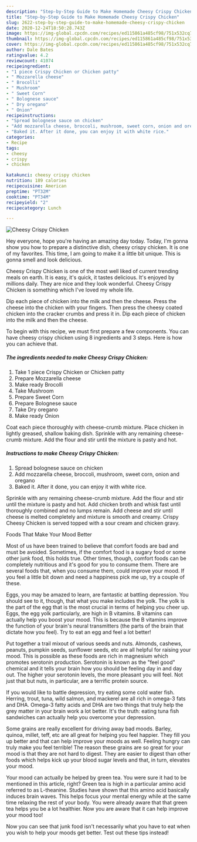 ```yaml
---
description: "Step-by-Step Guide to Make Homemade Cheesy Crispy Chicken"
title: "Step-by-Step Guide to Make Homemade Cheesy Crispy Chicken"
slug: 2622-step-by-step-guide-to-make-homemade-cheesy-crispy-chicken
date: 2020-12-24T18:50:28.743Z
image: https://img-global.cpcdn.com/recipes/ed115861a485cf98/751x532cq70/cheesy-crispy-chicken-recipe-main-photo.jpg
thumbnail: https://img-global.cpcdn.com/recipes/ed115861a485cf98/751x532cq70/cheesy-crispy-chicken-recipe-main-photo.jpg
cover: https://img-global.cpcdn.com/recipes/ed115861a485cf98/751x532cq70/cheesy-crispy-chicken-recipe-main-photo.jpg
author: Dale Bates
ratingvalue: 4.2
reviewcount: 41074
recipeingredient:
- "1 piece Crispy Chicken or Chicken patty"
- " Mozzarella cheese"
- " Brocolli"
- " Mushroom"
- " Sweet Corn"
- " Bolognese sauce"
- " Dry oregano"
- " Onion"
recipeinstructions:
- "Spread bolognese sauce on chicken"
- "Add mozzarella cheese, broccoli, mushroom, sweet corn, onion and oregano"
- "Baked it. After it done, you can enjoy it with white rice."
categories:
- Recipe
tags:
- cheesy
- crispy
- chicken

katakunci: cheesy crispy chicken 
nutrition: 189 calories
recipecuisine: American
preptime: "PT32M"
cooktime: "PT34M"
recipeyield: "2"
recipecategory: Lunch

---
```



![Cheesy Crispy Chicken](https://img-global.cpcdn.com/recipes/ed115861a485cf98/751x532cq70/cheesy-crispy-chicken-recipe-main-photo.jpg)

Hey everyone, hope you're having an amazing day today. Today, I'm gonna show you how to prepare a distinctive dish, cheesy crispy chicken. It is one of my favorites. This time, I am going to make it a little bit unique. This is gonna smell and look delicious.

Cheesy Crispy Chicken is one of the most well liked of current trending meals on earth. It is easy, it's quick, it tastes delicious. It's enjoyed by millions daily. They are nice and they look wonderful. Cheesy Crispy Chicken is something which I've loved my whole life.

Dip each piece of chicken into the milk and then the cheese. Press the cheese into the chicken with your fingers. Then press the cheesy coated chicken into the cracker crumbs and press it in. Dip each piece of chicken into the milk and then the cheese.


To begin with this recipe, we must first prepare a few components. You can have cheesy crispy chicken using 8 ingredients and 3 steps. Here is how you can achieve that.

<!--inarticleads1-->

##### The ingredients needed to make Cheesy Crispy Chicken:

1. Take 1 piece Crispy Chicken or Chicken patty
1. Prepare  Mozzarella cheese
1. Make ready  Brocolli
1. Take  Mushroom
1. Prepare  Sweet Corn
1. Prepare  Bolognese sauce
1. Take  Dry oregano
1. Make ready  Onion


Coat each piece thoroughly with cheese-crumb mixture. Place chicken in lightly greased, shallow baking dish. Sprinkle with any remaining cheese-crumb mixture. Add the flour and stir until the mixture is pasty and hot. 

<!--inarticleads2-->

##### Instructions to make Cheesy Crispy Chicken:

1. Spread bolognese sauce on chicken
1. Add mozzarella cheese, broccoli, mushroom, sweet corn, onion and oregano
1. Baked it. After it done, you can enjoy it with white rice.


Sprinkle with any remaining cheese-crumb mixture. Add the flour and stir until the mixture is pasty and hot. Add chicken broth and whisk fast until thoroughly combined and no lumps remain. Add cheese and stir until cheese is melted completely and mixture is smooth and creamy. Crispy Cheesy Chicken is served topped with a sour cream and chicken gravy. 

Foods That Make Your Mood Better


Most of us have been trained to believe that comfort foods are bad and must be avoided. Sometimes, if the comfort food is a sugary food or some other junk food, this holds true. Other times, though, comfort foods can be completely nutritious and it's good for you to consume them. There are several foods that, when you consume them, could improve your mood. If you feel a little bit down and need a happiness pick me up, try a couple of these.

Eggs, you may be amazed to learn, are fantastic at battling depression. You should see to it, though, that what you make includes the yolk. The yolk is the part of the egg that is the most crucial in terms of helping you cheer up. Eggs, the egg yolk particularly, are high in B vitamins. B vitamins can actually help you boost your mood. This is because the B vitamins improve the function of your brain's neural transmitters (the parts of the brain that dictate how you feel). Try to eat an egg and feel a lot better!

Put together a trail mixout of various seeds and nuts. Almonds, cashews, peanuts, pumpkin seeds, sunflower seeds, etc are all helpful for raising your mood. This is possible as these foods are rich in magnesium which promotes serotonin production. Serotonin is known as the "feel good" chemical and it tells your brain how you should be feeling day in and day out. The higher your serotonin levels, the more pleasant you will feel. Not just that but nuts, in particular, are a terrific protein source.

If you would like to battle depression, try eating some cold water fish. Herring, trout, tuna, wild salmon, and mackerel are all rich in omega-3 fats and DHA. Omega-3 fatty acids and DHA are two things that truly help the grey matter in your brain work a lot better. It's the truth: eating tuna fish sandwiches can actually help you overcome your depression. 

Some grains are really excellent for driving away bad moods. Barley, quinoa, millet, teff, etc are all great for helping you feel happier. They fill you up better and that can help improve your moods as well. Feeling hungry can truly make you feel terrible! The reason these grains are so great for your mood is that they are not hard to digest. They are easier to digest than other foods which helps kick up your blood sugar levels and that, in turn, elevates your mood.

Your mood can actually be helped by green tea. You were sure it had to be mentioned in this article, right? Green tea is high in a particular amino acid referred to as L-theanine. Studies have shown that this amino acid basically induces brain waves. This helps focus your mental energy while at the same time relaxing the rest of your body. You were already aware that that green tea helps you be a lot healthier. Now you are aware that it can help improve your mood too!

Now you can see that junk food isn't necessarily what you have to eat when you wish to help your moods get better. Test out  these tips  instead!

